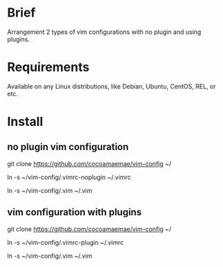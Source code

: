 # Brief
Arrangement 2 types of vim configurations with no plugin and using plugins.

# Requirements
Available on any Linux distributions, like Debian, Ubuntu, CentOS, REL, or etc.

# Install
## no plugin vim configuration
git clone https://github.com/cocoamaemae/vim-config ~/

ln -s ~/vim-config/.vimrc-noplugin ~/.vimrc

ln -s ~/vim-config/.vim ~/.vim

## vim configuration with plugins
git clone https://github.com/cocoamaemae/vim-config ~/

ln -s ~/vim-config/.vimrc-plugin ~/.vimrc

ln -s ~/vim-config/.vim ~/.vim
